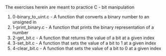 The exercises herein are meant to practice C - bit manipulation
1. 0-binary_to_uint.c - A function that converts a binary number to an unsigned in
2. 1-print_binary.c - A function that prints the binary representation of a number
3. 2-get_bit.c - A function that returns the value of a bit at a given index
4. 3-set_bit.c - A function that sets the value of a bit to 1 at a given index
5. 4-clear_bit.c - A function that sets the value of a bit to 0 at a given index
